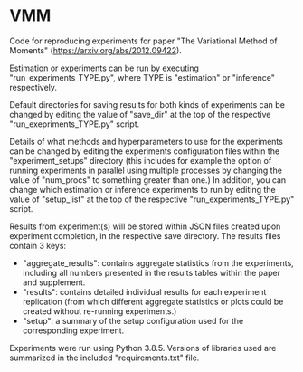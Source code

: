 # VMM
Code for reproducing experiments for paper "The Variational Method of Moments"
(https://arxiv.org/abs/2012.09422).

Estimation or experiments can be run by executing 
"run_experiments_TYPE.py", where TYPE is "estimation" or "inference"
respectively.

Default directories for saving results for both kinds of experiments
can be changed by editing the value of "save_dir" at the top of the
respective "run_exepriments_TYPE.py" script.

Details of what methods and hyperparameters to use for the
experiments can be changed by editing the experiments configuration
files within the "experiment_setups" directory (this includes for
example the option of running experiments in parallel using multiple
processes by changing the value of "num_procs" to something greater
than one.) In addition, you can change which estimation or inference
experiments to run by editing the value of "setup_list" at the top
of the respective "run_experiments_TYPE.py" script. 
 
Results from experiment(s) will be stored within JSON files created
upon experiment completion, in the respective save directory. The
results files contain 3 keys:
- "aggregate_results": contains aggregate statistics from the
    experiments, including all numbers presented in the results tables
    within the paper and supplement.
- "results": contains detailed individual results for each experiment
    replication (from which different aggregate statistics or plots
    could be created without re-running experiments.)
- "setup": a summary of the setup configuration used for
    the corresponding experiment.

Experiments were run using Python 3.8.5. Versions of libraries used
are summarized in the included "requirements.txt" file.
